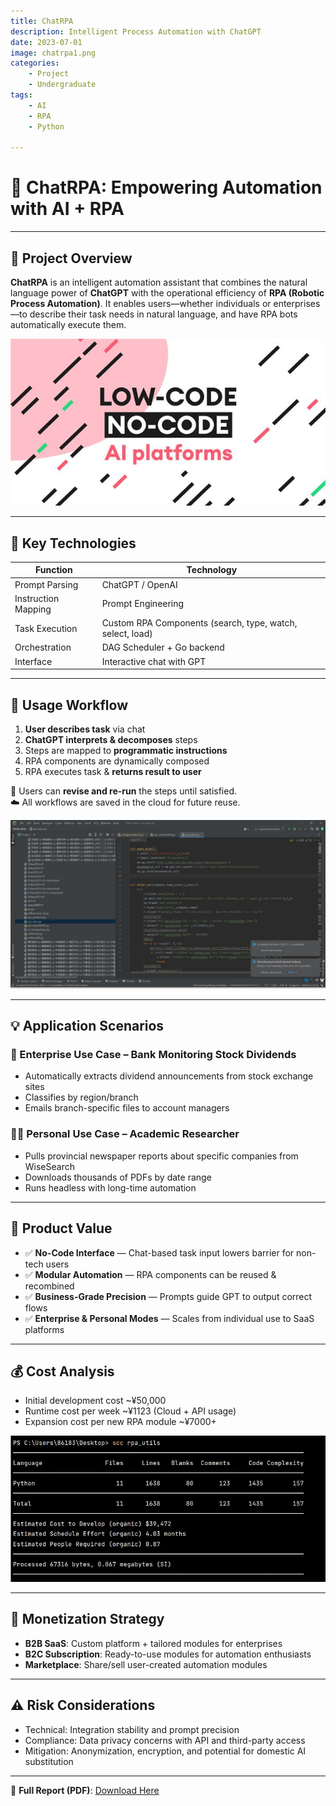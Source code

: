 ```yaml
---
title: ChatRPA
description: Intelligent Process Automation with ChatGPT
date: 2023-07-01
image: chatrpa1.png
categories:
    - Project
    - Undergraduate
tags:
    - AI
    - RPA
    - Python

---
```


# 🤖 ChatRPA: Empowering Automation with AI + RPA

---

## 📌 Project Overview

**ChatRPA** is an intelligent automation assistant that combines the natural language power of **ChatGPT** with the operational efficiency of **RPA (Robotic Process Automation)**. It enables users—whether individuals or enterprises—to describe their task needs in natural language, and have RPA bots automatically execute them.

![AI platforms](chatrpa2.png)

---

## 🧠 Key Technologies

| Function             | Technology       |
|----------------------|------------------|
| Prompt Parsing       | ChatGPT / OpenAI |
| Instruction Mapping  | Prompt Engineering |
| Task Execution       | Custom RPA Components (search, type, watch, select, load) |
| Orchestration        | DAG Scheduler + Go backend |
| Interface            | Interactive chat with GPT |

---

## 🔄 Usage Workflow

1. **User describes task** via chat  
2. **ChatGPT interprets & decomposes** steps  
3. Steps are mapped to **programmatic instructions**  
4. RPA components are dynamically composed  
5. RPA executes task & **returns result to user**

🔁 Users can **revise and re-run** the steps until satisfied.  
☁️ All workflows are saved in the cloud for future reuse.

![Screenshot of RPA running video](chatrpa3.png)

---

## 💡 Application Scenarios

### 🏢 Enterprise Use Case – Bank Monitoring Stock Dividends
- Automatically extracts dividend announcements from stock exchange sites
- Classifies by region/branch
- Emails branch-specific files to account managers

### 🧑‍🔬 Personal Use Case – Academic Researcher
- Pulls provincial newspaper reports about specific companies from WiseSearch
- Downloads thousands of PDFs by date range
- Runs headless with long-time automation

---

## 🚀 Product Value

- ✅ **No-Code Interface** — Chat-based task input lowers barrier for non-tech users  
- ✅ **Modular Automation** — RPA components can be reused & recombined  
- ✅ **Business-Grade Precision** — Prompts guide GPT to output correct flows  
- ✅ **Enterprise & Personal Modes** — Scales from individual use to SaaS platforms

---

## 💰 Cost Analysis

- Initial development cost ~¥50,000  
- Runtime cost per week ~¥1123 (Cloud + API usage)  
- Expansion cost per new RPA module ~¥7000+

![Costing](chatrpa4.png)


---

## 💼 Monetization Strategy

- **B2B SaaS**: Custom platform + tailored modules for enterprises  
- **B2C Subscription**: Ready-to-use modules for automation enthusiasts  
- **Marketplace**: Share/sell user-created automation modules

---

## ⚠️ Risk Considerations

- Technical: Integration stability and prompt precision  
- Compliance: Data privacy concerns with API and third-party access  
- Mitigation: Anonymization, encryption, and potential for domestic AI substitution

---

📎 **Full Report (PDF)**: [Download Here](ChatRPA.pdf)